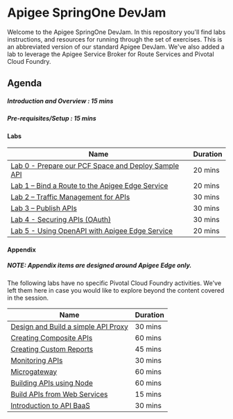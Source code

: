 # Apigee SpringOne DevJam

Welcome to the Apigee SpringOne DevJam. In this repository you'll find labs instructions, and resources for running through the set of exercises. This is an abbreviated version of our standard Apigee DevJam. We've also added a lab to leverage the Apigee Service Broker for Route Services and Pivotal Cloud Foundry.

## Agenda

##### Introduction and Overview : 15 mins

##### Pre-requisites/Setup : 15 mins

#### Labs

| Name 										 														                            | Duration 	|
|-------------------------------------------------------------------------------------------------------------------------------|---------	|
| [Lab 0 - Prepare our PCF Space and Deploy Sample API](./Lab%20Guides/Prepare%20PCF)                                                           | 20 mins   |
| [Lab 1 – Bind a Route to the Apigee Edge Service](./Lab%20Guides/Bind%20Route%20Service)  	| 20 mins 	|
| [Lab 2 – Traffic Management for APIs](./Lab%20Guides/Traffic%20Management%20for%20APIs)          			          | 30 mins 	|
| [Lab 3 – Publish APIs](./Lab%20Guides/Publish%20APIs)                         							                    | 30 mins 	|
| [Lab 4 - Securing APIs (OAuth)](./Lab%20Guides/Securing%20APIs%20(OAuth))          			            | 30 mins 	|
| [Lab 5 - Using OpenAPI with Apigee Edge Service](./Lab%20Guides/OpenAPI%20Route%20Services) | 20 mins


#### Appendix
##### NOTE: Appendix items are designed around Apigee Edge only.
The following labs have no specific Pivotal Cloud Foundry activities. We've left them here in case you would like to explore beyond the content covered in the session.

| Name 										 														                            | Duration 	|
|-------------------------------------------------------------------------------------------------------------------------------|---------	|
| [Design and Build a simple API Proxy](./Lab%20Guides/Design%20and%20Build%20a%20simple%20API%20Proxy) | 30 mins|
| [Creating Composite APIs](./Lab%20Guides/Creating%20Composite%20APIs)  	                        | 60 mins 	|
| [Creating Custom Reports](./Lab%20Guides/Creating%20Custom%20Reports) 	                                | 45 mins 	|
| [Monitoring APIs](./Lab%20Guides/Monitoring%20APIs)                         				        | 30 mins 	|
| [Microgateway](./Lab%20Guides/Microgateway) 	                                                    | 60 mins 	|
| [Building APIs using Node](./Lab%20Guides/Building%20APIs%20using%20Node.js)             			| 60 mins 	|
| [Build APIs from Web Services](./Lab%20Guides/Build%20APIs%20from%20Web%20Services)             	| 15 mins 	|
| [Introduction to API BaaS](./Lab%20Guides/Introduction%20to%20API%20BaaS%20(Backend-as-a-Service))      | 30 mins 	|
